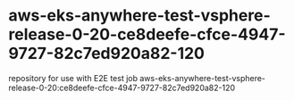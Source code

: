 # aws-eks-anywhere-test-vsphere-release-0-20-ce8deefe-cfce-4947-9727-82c7ed920a82-120
repository for use with E2E test job aws-eks-anywhere-test-vsphere-release-0-20:ce8deefe-cfce-4947-9727-82c7ed920a82-120
